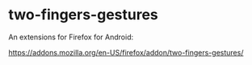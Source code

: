 # two-fingers-gestures

An extensions for Firefox for Android:

https://addons.mozilla.org/en-US/firefox/addon/two-fingers-gestures/

